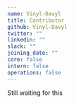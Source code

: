 ```yaml
---
name: Vinyl-Davyl
title: Contributor
github: Vinyl-Davyl
twitter: ""
linkedin: ""
slack: ""
joining_date: ""
core: false
intern: false
operations: false
---
```


Still waiting for this
